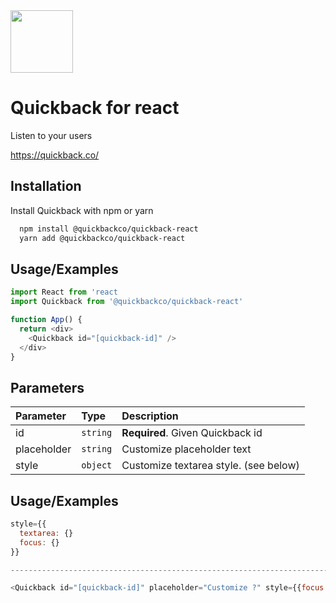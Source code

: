 
<img src="https://i.imgur.com/2wEJ5Is.png" height="100">

# Quickback for react

Listen to your users

https://quickback.co/

## Installation

Install Quickback with npm or yarn

```bash
  npm install @quickbackco/quickback-react
  yarn add @quickbackco/quickback-react
```

## Usage/Examples

```javascript
import React from 'react
import Quickback from '@quickbackco/quickback-react'

function App() {
  return <div>
    <Quickback id="[quickback-id]" />
  </div>
}
```

## Parameters


| Parameter | Type     | Description                |
| :-------- | :------- | :------------------------- |
| id | `string` | **Required**. Given Quickback id |
| placeholder| `string` |  Customize placeholder text |
| style| `object` |  Customize textarea style. (see below) |


## Usage/Examples

```javascript
style={{
  textarea: {}
  focus: {}
}}

-----------------------------------------------------------------------------------------

<Quickback id="[quickback-id]" placeholder="Customize ?" style={{focus: {width: '24rem', height: '10rem'}}} />
```

